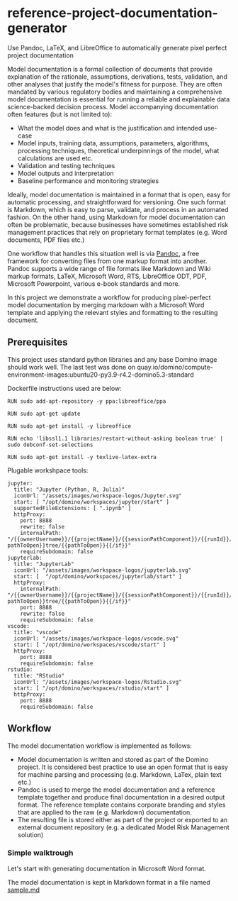 # reference-project-documentation-generator
Use Pandoc, LaTeX, and LibreOffice to automatically generate pixel perfect project documentation

Model documentation is a formal collection of documents that provide explanation of the rationale, assumptions, derivations, tests, validation, and other analyses that justify the model's fitness for purpose. They are often mandated by various regulatory bodies and maintaining a comprehensive model documentation is essential for running a reliable and explainable data science-backed decision process. Model accompanying documentation often features (but is not limited to):
* What the model does and what is the justification and intended use-case
* Model inputs, training data, assumptions, parameters, algorithms, processing techniques, theoretical underpinnings of the model, what calculations are used etc.
* Validation and testing techniques
* Model outputs and interpretation
* Baseline performance and monitoring strategies

Ideally, model documentation is maintained in a format that is open, easy for automatic processing, and straightforward for versioning. One such format is Markdown, which is easy to parse, validate, and process in an automated fashion. On the other hand, using Markdown for model documentation can often be problematic, because businesses have sometimes established risk management practices that rely on proprietary format templates (e.g. Word documents, PDF files etc.)

One workflow that handles this situation well is via [Pandoc](http://pandoc.org/), a free framework for converting files from one markup format into another. Pandoc supports a wide range of file formats like Markdown and Wiki markup formats, LaTeX, Microsoft Word, RTS, LibreOffice ODT, PDF, Microsoft Powerpoint, various e-book standards and more.

In this project we demonstrate a workflow for producing pixel-perfect model documentation by merging markdown with a Microsoft Word template and applying the relevant styles and formatting to the resulting document.

## Prerequisites

This project uses standard python libraries and any base Domino image should work well. The last test was done on quay.io/domino/compute-environment-images:ubuntu20-py3.9-r4.2-domino5.3-standard

Dockerfile instructions used are below:

```
RUN sudo add-apt-repository -y ppa:libreoffice/ppa

RUN sudo apt-get update

RUN sudo apt-get install -y libreoffice

RUN echo 'libssl1.1 libraries/restart-without-asking boolean true' | sudo debconf-set-selections

RUN sudo apt-get install -y texlive-latex-extra
```

Plugable workshpace tools:

```
jupyter:
  title: "Jupyter (Python, R, Julia)"
  iconUrl: "/assets/images/workspace-logos/Jupyter.svg"
  start: [ "/opt/domino/workspaces/jupyter/start" ]
  supportedFileExtensions: [ ".ipynb" ]
  httpProxy:
    port: 8888
    rewrite: false
    internalPath: "/{{ownerUsername}}/{{projectName}}/{{sessionPathComponent}}/{{runId}}/{{#if pathToOpen}}tree/{{pathToOpen}}{{/if}}"
    requireSubdomain: false
jupyterlab:
  title: "JupyterLab"
  iconUrl: "/assets/images/workspace-logos/jupyterlab.svg"
  start: [  "/opt/domino/workspaces/jupyterlab/start" ]
  httpProxy:
    internalPath: "/{{ownerUsername}}/{{projectName}}/{{sessionPathComponent}}/{{runId}}/{{#if pathToOpen}}tree/{{pathToOpen}}{{/if}}"
    port: 8888
    rewrite: false
    requireSubdomain: false
vscode:
  title: "vscode"
  iconUrl: "/assets/images/workspace-logos/vscode.svg"
  start: [ "/opt/domino/workspaces/vscode/start" ]
  httpProxy:
    port: 8888
    requireSubdomain: false
rstudio:
  title: "RStudio"
  iconUrl: "/assets/images/workspace-logos/Rstudio.svg"
  start: [ "/opt/domino/workspaces/rstudio/start" ]
  httpProxy:
    port: 8888
    requireSubdomain: false
```
## Workflow

The model documentation workflow is implemented as follows:
* Model documentation is written and stored as part of the Domino project. It is considered best practice to use an open format that is easy for machine parsing and processing (e.g. Markdown, LaTex, plain text etc.)
* Pandoc is used to merge the model documentation and a reference template together and produce final documentation in a desired output format. The reference template contains corporate branding and styles that are applied to the raw (e.g. Markdown) documentation.
* The resulting file is stored either as part of the project or exported to an external document repository (e.g. a dedicated Model Risk Management solution)

### Simple walktrough

Let's start with generating documentation in Microsoft Word format.

The model documentation is kept in Markdown format in a file named [sample.md](sample.md)
